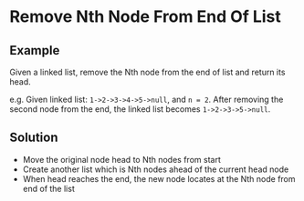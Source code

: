 # Remove Nth Node From End Of List
## Example
Given a linked list, remove the Nth node from the end of list and return its head.

e.g. Given linked list: `1->2->3->4->5->null`, and `n = 2`.
After removing the second node from the end, the linked list becomes `1->2->3->5->null`.


## Solution
- Move the original node head to Nth nodes from start
- Create another list which is Nth nodes ahead of the current head node
- When head reaches the end, the new node locates at the Nth node from end of the list

